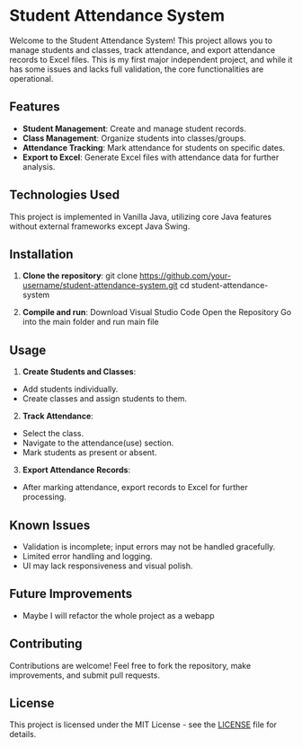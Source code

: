 # Student Attendance System

Welcome to the Student Attendance System! This project allows you to manage students and classes, track attendance, and export attendance records to Excel files. This is my first major independent project, and while it has some issues and lacks full validation, the core functionalities are operational.

## Features

- **Student Management**: Create and manage student records.
- **Class Management**: Organize students into classes/groups.
- **Attendance Tracking**: Mark attendance for students on specific dates.
- **Export to Excel**: Generate Excel files with attendance data for further analysis.

## Technologies Used

This project is implemented in Vanilla Java, utilizing core Java features without external frameworks except Java Swing.

## Installation

1. **Clone the repository**:
git clone https://github.com/your-username/student-attendance-system.git
cd student-attendance-system

2. **Compile and run**:
Download Visual Studio Code
Open the Repository
Go into the main folder and run main file

## Usage

1. **Create Students and Classes**:
- Add students individually.
- Create classes and assign students to them.

2. **Track Attendance**:
- Select the class.
- Navigate to the attendance(use) section.
- Mark students as present or absent.

3. **Export Attendance Records**:
- After marking attendance, export records to Excel for further processing.

## Known Issues

- Validation is incomplete; input errors may not be handled gracefully.
- Limited error handling and logging.
- UI may lack responsiveness and visual polish.

## Future Improvements

- Maybe I will refactor the whole project as a webapp

## Contributing

Contributions are welcome! Feel free to fork the repository, make improvements, and submit pull requests.

## License

This project is licensed under the MIT License - see the [LICENSE](LICENSE) file for details.

